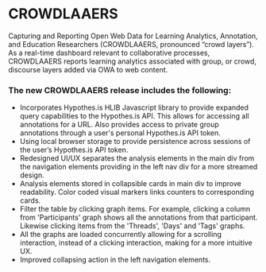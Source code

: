 # CROWDLAAERS
Capturing and Reporting Open Web Data for Learning Analytics, Annotation, and Education Researchers (CROWDLAAERS, pronounced “crowd layers”). As a real-time dashboard relevant to collaborative processes, CROWDLAAERS reports learning analytics associated with group, or crowd, discourse layers added via OWA to web content.

### The new CROWDLAAERS release includes the following:
- Incorporates Hypothes.is HLIB Javascript library to provide expanded query capabilities to the Hypothes.is API. This allows for accessing all annotations for a URL. Also provides access to private group annotations through a user's personal Hypothes.is API token.
- Using local browser storage to provide persistence across sessions of the user’s Hypothes.is API token.
- Redesigned UI/UX separates the analysis elements in the main div from the navigation elements providing in the left nav div for a more streamed design.
- Analysis elements stored in collapsible cards in main div to improve readability. Color coded visual markers links counters to corresponding cards.
- Filter the table by clicking graph items. For example, clicking a column from 'Participants' graph shows all the annotations from that participant. Likewise clicking items from the 'Threads', 'Days' and 'Tags' graphs.
- All the graphs are loaded concurrently allowing for a scrolling interaction, instead of a clicking interaction, making for a more intuitive UX.
- Improved collapsing action in the left navigation elements.

